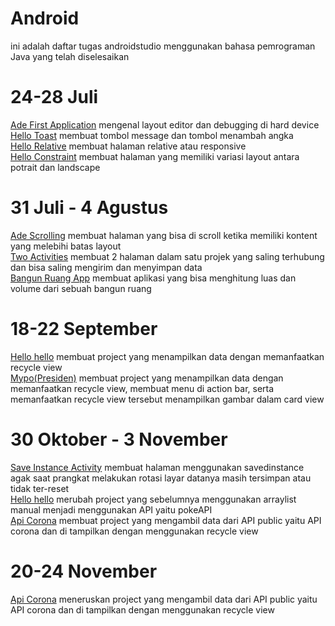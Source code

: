 # Android
ini adalah daftar tugas androidstudio menggunakan bahasa pemrograman Java yang telah diselesaikan
# 24-28 Juli
[Ade First Application](AdeFirstApplication) mengenal layout editor dan debugging di hard device<br>
[Hello Toast](HelloToast) membuat tombol message dan tombol menambah angka<br>
[Hello Relative](HelloRelative) membuat halaman relative atau responsive<br>
[Hello Constraint](HelloConstraint) membuat halaman yang memiliki variasi layout antara potrait dan landscape<br>
# 31 Juli - 4 Agustus
[Ade Scrolling](AdeScrolling) membuat halaman yang bisa di scroll ketika memiliki kontent yang melebihi batas layout<br>
[Two Activities](TwoActivities) membuat 2 halaman dalam satu projek yang saling terhubung dan bisa saling mengirim dan menyimpan data<br>
[Bangun Ruang App](BangunRuangApp) membuat aplikasi yang bisa menghitung luas dan volume dari sebuah bangun ruang<br>
# 18-22 September
[Hello hello](Hellohello) membuat project yang menampilkan data dengan memanfaatkan recycle view<br>
[Mypo(Presiden)](Mypo) membuat project yang menampilkan data dengan memanfaatkan recycle view, membuat menu di action bar, serta memanfaatkan recycle view tersebut menampilkan gambar dalam card view<br>
# 30 Oktober - 3 November
[Save Instance Activity](saveinstanceactivity) membuat halaman menggunakan savedinstance agak saat prangkat melakukan rotasi layar datanya masih tersimpan atau tidak ter-reset<br>
[Hello hello](Hellohello) merubah project yang sebelumnya menggunakan arraylist manual menjadi menggunakan API yaitu pokeAPI<br>
[Api Corona](ApiCoroba) membuat project yang mengambil data dari API public yaitu API corona dan di tampilkan dengan menggunakan recycle view<br>
# 20-24 November
[Api Corona](ApiCoroba) meneruskan project yang mengambil data dari API public yaitu API corona dan di tampilkan dengan menggunakan recycle view<br>
